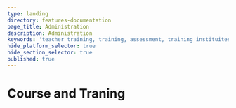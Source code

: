 ```yaml
---
type: landing
directory: features-documentation
page_title: Administration
description: Administration
keywords: 'teacher training, training, assessment, training instituites, teacher educator'
hide_platform_selector: true
hide_section_selector: true
published: true
---
```

# Course and Traning

